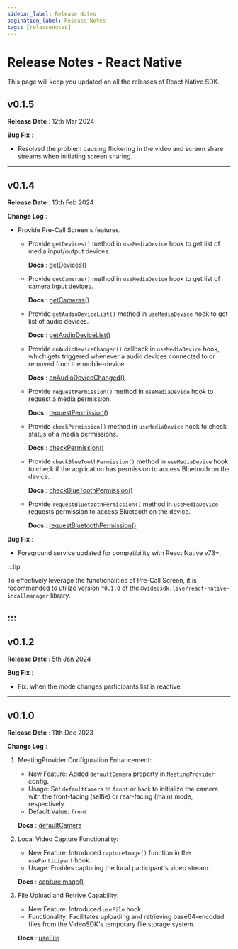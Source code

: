 ```yaml
---
sidebar_label: Release Notes
pagination_label: Release Notes
tags: [releasenotes]
---
```


# Release Notes - React Native

This page will keep you updated on all the releases of React Native SDK.

## v0.1.5

**Release Date** : 12th Mar 2024

**Bug Fix** :

- Resolved the problem causing flickering in the video and screen share streams when initiating screen sharing.

---

## v0.1.4

**Release Date** : 13th Feb 2024

**Change Log** :

- Provide Pre-Call Screen's features.

  - Provide `getDevices()` method in `useMediaDevice` hook to get list of media input/output devices.

    **Docs** : [getDevices()](../../api/sdk-reference/use-mediaDevice/methods.md#getdevices)

  - Provide `getCameras()` method in `useMediaDevice` hook to get list of camera input devices.

    **Docs** : [getCameras()](../../api/sdk-reference/use-mediaDevice/methods.md#getcameras)

  - Provide `getAudioDeviceList()` method in `useMediaDevice` hook to get list of audio devices.

    **Docs** : [getAudioDeviceList()](../../api/sdk-reference/use-mediaDevice/methods.md#getaudiodevicelist)

  - Provide `onAudioDeviceChanged()` callback in `useMediaDevice` hook, which gets triggered whenever a audio devices connected to or removed from the mobile-device.

    **Docs** : [onAudioDeviceChanged()](../../api/sdk-reference/use-mediaDevice/events.md#onaudiodevicechanged)

  - Provide `requestPermission()` method in `useMediaDevice` hook to request a media permission.

    **Docs** : [requestPermission()](../../api/sdk-reference/use-mediaDevice/methods.md#requestpermission)

  - Provide `checkPermission()` method in `useMediaDevice` hook to check status of a media permissions.

    **Docs** : [checkPermission()](../../api/sdk-reference/use-mediaDevice/methods.md#checkpermission)

  - Provide `checkBlueToothPermission()` method in `useMediaDevice` hook to check if the application has permission to access Bluetooth on the device.

    **Docs** : [checkBlueToothPermission()](../../api/sdk-reference/use-mediaDevice/methods.md#checkbluetoothpermission)

  - Provide `requestBluetoothPermission()` method in `useMediaDevice` requests permission to access Bluetooth on the device.

    **Docs** : [requestBluetoothPermission()](../../api/sdk-reference/use-mediaDevice/methods.md#requestbluetoothpermission)

**Bug Fix** :

- Foreground service updated for compatibility with React Native v73+.

:::tip

To effectively leverage the functionalities of Pre-Call Screen, it is recommended to utilize version `^0.1.0` of the `@videosdk.live/react-native-incallmanager` library.

## :::

## v0.1.2

**Release Date** : 5th Jan 2024

**Bug Fix** :

- Fix: when the mode changes participants list is reactive.

---

## v0.1.0

**Release Date** : 11th Dec 2023

**Change Log** :

1. MeetingProvider Configuration Enhancement:

   - New Feature: Added `defaultCamera` property in `MeetingProvider` config.
   - Usage: Set `defaultCamera` to `front` or `back` to initialize the camera with the front-facing (selfie) or rear-facing (main) mode, respectively.
   - Default Value: `front`

   **Docs** : [defaultCamera](https://docs.videosdk.live/react-native/api/sdk-reference/meeting-provider#defaultcamera)

2. Local Video Capture Functionality:

   - New Feature: Introduced `captureImage()` function in the `useParticipant` hook.
   - Usage: Enables capturing the local participant's video stream.

   **Docs** : [captureImage()](https://docs.videosdk.live/react-native/api/sdk-reference/use-participant/methods#captureimage)

3. File Upload and Retrive Capability:

   - New Feature: Introduced `useFile` hook.
   - Functionality: Facilitates uploading and retrieving base64-encoded files from the VideoSDK's temporary file storage system.

   **Docs** : [useFile](https://docs.videosdk.live/react-native/api/sdk-reference/use-file)
